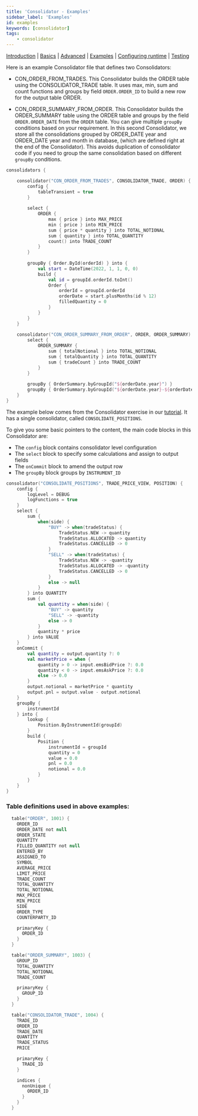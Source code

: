 ```yaml
---
title: 'Consolidator - Examples'
sidebar_label: 'Examples'
id: examples
keywords: [consolidator]
tags:
    - consolidator
---
```


[Introduction](/server/consolidator/introduction) | [Basics](/server/consolidator/basics) |  [Advanced](/server/consolidator/advanced) | [Examples](/server/consolidator/examples) | [Configuring runtime](/server/consolidator/configuring-runtime) | [Testing](/server/consolidator/testing)

Here is an example Consolidator file that defines two Consolidators:

* CON_ORDER_FROM_TRADES.
  This Consolidator builds the ORDER table using the CONSOLIDATOR_TRADE table. It uses max, min, sum and count functions and groups by field ```ORDER.ORDER_ID``` to build a new row for the output table ORDER.

* CON_ORDER_SUMMARY_FROM_ORDER.  This Consolidator builds the ORDER_SUMMARY table using the ORDER table and groups by the field ```ORDER.ORDER_DATE``` from the ```ORDER``` table. You can give multiple `groupBy` conditions based on your requirement.
  In this second Consolidator,  we store all the consolidations grouped by ORDER_DATE year and ORDER_DATE year and month in database, (which are defined right at the end of the Consolidator). This avoids duplication of consolidator code if you need to group the same consolidation based on different `groupBy` conditions.

```kotlin
consolidators {

    consolidator("CON_ORDER_FROM_TRADES", CONSOLIDATOR_TRADE, ORDER) {
        config {
            tableTransient = true
        }
    
        select {
            ORDER {
                max { price } into MAX_PRICE
                min { price } into MIN_PRICE
                sum { price * quantity } into TOTAL_NOTIONAL
                sum { quantity } into TOTAL_QUANTITY
                count() into TRADE_COUNT
            }
        }
    
        groupBy { Order.ById(orderId) } into {
            val start = DateTime(2022, 1, 1, 0, 0)
            build {
                val id = groupId.orderId.toInt()
                Order {
                    orderId = groupId.orderId
                    orderDate = start.plusMonths(id % 12)
                    filledQuantity = 0
                }
            }
        }
    }
    
    consolidator("CON_ORDER_SUMMARY_FROM_ORDER", ORDER, ORDER_SUMMARY) {
        select {
            ORDER_SUMMARY {
                sum { totalNotional } into TOTAL_NOTIONAL
                sum { totalQuantity } into TOTAL_QUANTITY
                sum { tradeCount } into TRADE_COUNT
            }
        }
    
        groupBy { OrderSummary.byGroupId("${orderDate.year}") }
        groupBy { OrderSummary.byGroupId("${orderDate.year}-${orderDate.monthOfYear}") }
    }
}
```

The example below comes from the Consolidator exercise in our [tutorial](/getting-started/go-to-the-next-level/calculated-data/). It has a single consolidator, called `CONSOLIDATE_POSITIONS`.

To give you some basic pointers to the content, the main code blocks in this Consolidator are:

- The `config` block contains consolidator level configuration
- The `select` block to specify some calculations and assign to output fields
- The `onCommit` block to amend the output row
- The `groupBy` block groups by `INSTRUMENT_ID`

```kotlin
consolidator("CONSOLIDATE_POSITIONS", TRADE_PRICE_VIEW, POSITION) {
    config {
        logLevel = DEBUG
        logFunctions = true
    }
    select {
        sum {
            when(side) {
                "BUY" -> when(tradeStatus) {
                    TradeStatus.NEW -> quantity
                    TradeStatus.ALLOCATED -> quantity
                    TradeStatus.CANCELLED -> 0
                }
                "SELL" -> when(tradeStatus) {
                    TradeStatus.NEW -> -quantity
                    TradeStatus.ALLOCATED -> -quantity
                    TradeStatus.CANCELLED -> 0
                }
                else -> null
            }
        } into QUANTITY
        sum {
            val quantity = when(side) {
                "BUY" -> quantity
                "SELL" -> -quantity
                else -> 0
            }
            quantity * price
        } into VALUE
    }
    onCommit {
        val quantity = output.quantity ?: 0
        val marketPrice = when {
            quantity > 0 -> input.emsBidPrice ?: 0.0
            quantity < 0 -> input.emsAskPrice ?: 0.0
            else -> 0.0
        }
        output.notional = marketPrice * quantity
        output.pnl = output.value - output.notional
    }
    groupBy {
        instrumentId
    } into {
        lookup {
            Position.ByInstrumentId(groupId)
        }
        build {
            Position {
                instrumentId = groupId
                quantity = 0
                value = 0.0
                pnl = 0.0
                notional = 0.0
            }
        }
    }
}
```

### Table definitions used in above examples:

```kotlin
  table("ORDER", 1001) {
    ORDER_ID
    ORDER_DATE not null
    ORDER_STATE
    QUANTITY
    FILLED_QUANTITY not null
    ENTERED_BY
    ASSIGNED_TO
    SYMBOL
    AVERAGE_PRICE
    LIMIT_PRICE
    TRADE_COUNT
    TOTAL_QUANTITY
    TOTAL_NOTIONAL
    MAX_PRICE
    MIN_PRICE
    SIDE
    ORDER_TYPE
    COUNTERPARTY_ID

    primaryKey {
      ORDER_ID
    }
  }

  table("ORDER_SUMMARY", 1003) {
    GROUP_ID
    TOTAL_QUANTITY
    TOTAL_NOTIONAL
    TRADE_COUNT

    primaryKey {
      GROUP_ID
    }
  }

  table("CONSOLIDATOR_TRADE", 1004) {
    TRADE_ID
    ORDER_ID
    TRADE_DATE
    QUANTITY
    TRADE_STATUS
    PRICE

    primaryKey {
      TRADE_ID
    }

    indices {
      nonUnique {
        ORDER_ID
      }
    }
  }
```
